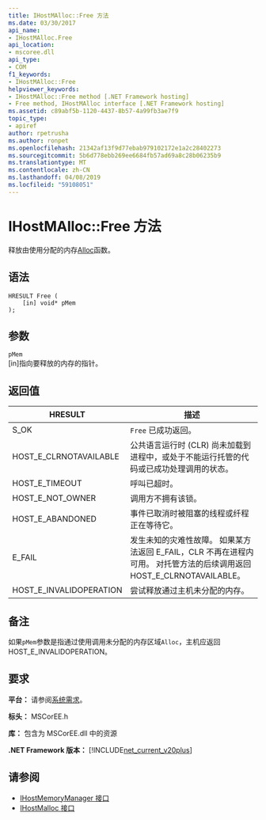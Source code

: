 ```yaml
---
title: IHostMAlloc::Free 方法
ms.date: 03/30/2017
api_name:
- IHostMAlloc.Free
api_location:
- mscoree.dll
api_type:
- COM
f1_keywords:
- IHostMAlloc::Free
helpviewer_keywords:
- IHostMAlloc::Free method [.NET Framework hosting]
- Free method, IHostMAlloc interface [.NET Framework hosting]
ms.assetid: c89abf5b-1120-4437-8b57-4a99fb3ae7f9
topic_type:
- apiref
author: rpetrusha
ms.author: ronpet
ms.openlocfilehash: 21342af13f9d77ebab979102172e1a2c28402273
ms.sourcegitcommit: 5b6d778ebb269ee6684fb57ad69a8c28b06235b9
ms.translationtype: MT
ms.contentlocale: zh-CN
ms.lasthandoff: 04/08/2019
ms.locfileid: "59108051"
---
```

# <a name="ihostmallocfree-method"></a>IHostMAlloc::Free 方法
释放由使用分配的内存[Alloc](../../../../docs/framework/unmanaged-api/hosting/ihostmalloc-alloc-method.md)函数。  
  
## <a name="syntax"></a>语法  
  
```  
HRESULT Free (  
    [in] void* pMem  
);  
```  
  
## <a name="parameters"></a>参数  
 `pMem`  
 [in]指向要释放的内存的指针。  
  
## <a name="return-value"></a>返回值  
  
|HRESULT|描述|  
|-------------|-----------------|  
|S_OK|`Free` 已成功返回。|  
|HOST_E_CLRNOTAVAILABLE|公共语言运行时 (CLR) 尚未加载到进程中，或处于不能运行托管的代码或已成功处理调用的状态。|  
|HOST_E_TIMEOUT|呼叫已超时。|  
|HOST_E_NOT_OWNER|调用方不拥有该锁。|  
|HOST_E_ABANDONED|事件已取消时被阻塞的线程或纤程正在等待它。|  
|E_FAIL|发生未知的灾难性故障。 如果某方法返回 E_FAIL，CLR 不再在进程内可用。 对托管方法的后续调用返回 HOST_E_CLRNOTAVAILABLE。|  
|HOST_E_INVALIDOPERATION|尝试释放通过主机未分配的内存。|  
  
## <a name="remarks"></a>备注  
 如果`pMem`参数是指通过使用调用未分配的内存区域`Alloc`，主机应返回 HOST_E_INVALIDOPERATION。  
  
## <a name="requirements"></a>要求  
 **平台：** 请参阅[系统需求](../../../../docs/framework/get-started/system-requirements.md)。  
  
 **标头：** MSCorEE.h  
  
 **库：** 包含为 MSCorEE.dll 中的资源  
  
 **.NET Framework 版本：** [!INCLUDE[net_current_v20plus](../../../../includes/net-current-v20plus-md.md)]  
  
## <a name="see-also"></a>请参阅

- [IHostMemoryManager 接口](../../../../docs/framework/unmanaged-api/hosting/ihostmemorymanager-interface.md)
- [IHostMalloc 接口](../../../../docs/framework/unmanaged-api/hosting/ihostmalloc-interface.md)
